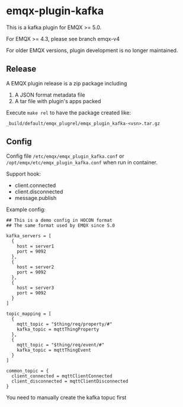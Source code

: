 # emqx-plugin-kafka

This is a kafka plugin for EMQX >= 5.0.

For EMQX >= 4.3, please see branch emqx-v4

For older EMQX versions, plugin development is no longer maintained.

## Release

A EMQX plugin release is a zip package including

1. A JSON format metadata file
2. A tar file with plugin's apps packed

Execute `make rel` to have the package created like:

```
_build/default/emqx_plugrel/emqx_plugin_kafka-<vsn>.tar.gz
```
## Config

Config file `/etc/emqx/emqx_plugin_kafka.conf` or `/opt/emqx/etc/emqx_plugin_kafka.conf` when run in container.

Support hook:

* client.connected
* client.disconnected
* message.publish



Example config:

```hocon
## This is a demo config in HOCON format
## The same format used by EMQX since 5.0

kafka_servers = [
  {
    host = server1
    port = 9092
  },
  {
    host = server2
    port = 9092
  },
  {
    host = server3
    port = 9092
  }
]

topic_mapping = [
  {
    mqtt_topic = "$thing/req/property/#"
    kafka_topic = mqttThingProperty
  },
  {
    mqtt_topic = "$thing/req/event/#"
    kafka_topic = mqttThingEvent
  }
]

common_topic = {
  client_connected = mqttClientConnected
  client_disconnected = mqttClientDisconnected
}
```

You need to manually create the kafka topuc first 
